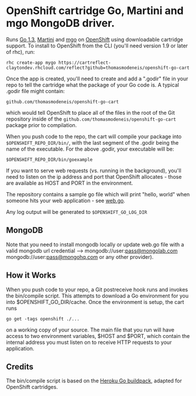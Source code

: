 OpenShift cartridge Go, Martini and mgo MongoDB driver. 
======================

Runs [Go 1.3](http://golang.org), [Martini](https://github.com/go-martini/martini) and [mgo](https://gopkg.in/mgo.v2) on [OpenShift](https://openshift.redhat.com/app/login) using downloadable cartridge support.  To install to OpenShift from the CLI (you'll need version 1.9 or later of rhc), run:

    rhc create-app mygo https://cartreflect-claytondev.rhcloud.com/reflect?github=thomasmodeneis/openshift-go-cart

Once the app is created, you'll need to create and add a ".godir" file in your repo to tell the cartridge what the package of your Go code is.  A typical .godir file might contain:

    github.com/thomasmodeneis/openshift-go-cart

which would tell OpenShift to place all of the files in the root of the Git repository inside of the <code>github.com/thomasmodeneis/openshift-go-cart</code> package prior to compilation.

When you push code to the repo, the cart will compile your package into <code>$OPENSHIFT_REPO_DIR/bin/</code>, with the last segment of the .godir being the name of the executable.  For the above .godir, your executable will be:

    $OPENSHIFT_REPO_DIR/bin/goexample

If you want to serve web requests (vs. running in the background), you'll need to listen on the ip address and port that OpenShift allocates - those are available as HOST and PORT in the environment.

The repository contains a sample go file which will print "hello, world" when someone hits your web application - see [web.go](https://github.com/thomasmodeneis/openshift-go-cart/blob/master/template/web.go).

Any log output will be generated to <code>$OPENSHIFT_GO_LOG_DIR</code>



MongoDB
------------
Note that you need to install mongodb locally or update web.go file with a valid mongodb url credential --> mongodb://user:pass@mongolab.com mongodb://user:pass@mongohq.com or any other provider).


How it Works
------------

When you push code to your repo, a Git postreceive hook runs and invokes the bin/compile script.  This attempts to download a Go environment for you into $OPENSHIFT_GO_DIR/cache.  Once the environment is setup, the cart runs

    go get -tags openshift ./...

on a working copy of your source.  The main file that you run will have access to two environment variables, $HOST and $PORT, which contain the internal address you must listen on to receive HTTP requests to your application.


Credits
-------

The bin/compile script is based on the [Heroku Go buildpack](https://github.com/kr/heroku-buildpack-go), adapted for OpenShift cartridges.
